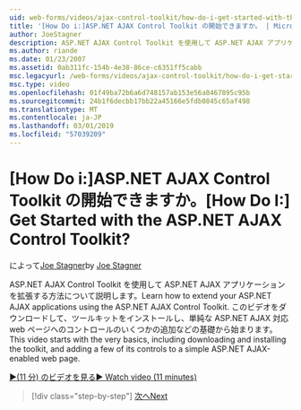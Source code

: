 ```yaml
---
uid: web-forms/videos/ajax-control-toolkit/how-do-i-get-started-with-the-aspnet-ajax-control-toolkit
title: '[How Do i:]ASP.NET AJAX Control Toolkit の開始できますか。 | Microsoft Docs'
author: JoeStagner
description: ASP.NET AJAX Control Toolkit を使用して ASP.NET AJAX アプリケーションを拡張する方法について説明します。 このビデオのダウンロードなど、ごく基本的なが始まるとしています.
ms.author: riande
ms.date: 01/23/2007
ms.assetid: 0ab311fc-154b-4e38-86ce-c6351ff5cabb
msc.legacyurl: /web-forms/videos/ajax-control-toolkit/how-do-i-get-started-with-the-aspnet-ajax-control-toolkit
msc.type: video
ms.openlocfilehash: 01f49ba72b6a6d748157ab153e56a8467895c95b
ms.sourcegitcommit: 24b1f6decbb17bb22a45166e5fdb0845c65af498
ms.translationtype: MT
ms.contentlocale: ja-JP
ms.lasthandoff: 03/01/2019
ms.locfileid: "57039209"
---
```

<a name="how-do-i-get-started-with-the-aspnet-ajax-control-toolkit"></a><span data-ttu-id="4f47b-105">[How Do i:]ASP.NET AJAX Control Toolkit の開始できますか。</span><span class="sxs-lookup"><span data-stu-id="4f47b-105">[How Do I:] Get Started with the ASP.NET AJAX Control Toolkit?</span></span>
====================
<span data-ttu-id="4f47b-106">によって[Joe Stagner](https://github.com/JoeStagner)</span><span class="sxs-lookup"><span data-stu-id="4f47b-106">by [Joe Stagner](https://github.com/JoeStagner)</span></span>

<span data-ttu-id="4f47b-107">ASP.NET AJAX Control Toolkit を使用して ASP.NET AJAX アプリケーションを拡張する方法について説明します。</span><span class="sxs-lookup"><span data-stu-id="4f47b-107">Learn how to extend your ASP.NET AJAX applications using the ASP.NET AJAX Control Toolkit.</span></span> <span data-ttu-id="4f47b-108">このビデオをダウンロードして、ツールキットをインストールし、単純な ASP.NET AJAX 対応 web ページへのコントロールのいくつかの追加などの基礎から始まります。</span><span class="sxs-lookup"><span data-stu-id="4f47b-108">This video starts with the very basics, including downloading and installing the toolkit, and adding a few of its controls to a simple ASP.NET AJAX-enabled web page.</span></span>

[<span data-ttu-id="4f47b-109">&#9654;(11 分) のビデオを見る</span><span class="sxs-lookup"><span data-stu-id="4f47b-109">&#9654; Watch video (11 minutes)</span></span>](https://channel9.msdn.com/Blogs/ASP-NET-Site-Videos/how-do-i-get-started-with-the-aspnet-ajax-control-toolkit)

> [!div class="step-by-step"]
> [<span data-ttu-id="4f47b-110">次へ</span><span class="sxs-lookup"><span data-stu-id="4f47b-110">Next</span></span>](how-do-i-use-the-aspnet-ajax-cascadingdropdown-control-extender.md)

